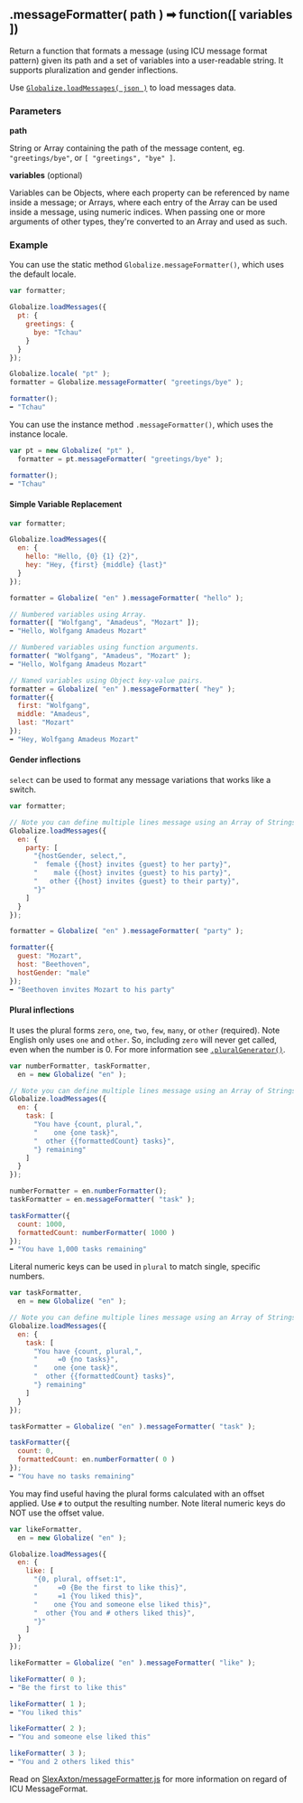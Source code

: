 ## .messageFormatter( path ) ➡ function([ variables ])

Return a function that formats a message (using ICU message format pattern)
given its path and a set of variables into a user-readable string. It supports
pluralization and gender inflections.

Use [`Globalize.loadMessages( json )`](./load-messages.md) to load
messages data.

### Parameters

**path**

String or Array containing the path of the message content, eg.
`"greetings/bye"`, or `[ "greetings", "bye" ]`.

**variables** (optional)

Variables can be Objects, where each property can be referenced by name inside a
message; or Arrays, where each entry of the Array can be used inside a message,
using numeric indices. When passing one or more arguments of other types,
they're converted to an Array and used as such.

### Example

You can use the static method `Globalize.messageFormatter()`, which uses the default
locale.

```javascript
var formatter;

Globalize.loadMessages({
  pt: {
    greetings: {
      bye: "Tchau"
    }
  }
});

Globalize.locale( "pt" );
formatter = Globalize.messageFormatter( "greetings/bye" );

formatter();
➡ "Tchau"
```

You can use the instance method `.messageFormatter()`, which uses the instance locale.

```javascript
var pt = new Globalize( "pt" ),
  formatter = pt.messageFormatter( "greetings/bye" );

formatter();
➡ "Tchau"
```

#### Simple Variable Replacement

```javascript
var formatter;

Globalize.loadMessages({
  en: {
    hello: "Hello, {0} {1} {2}",
    hey: "Hey, {first} {middle} {last}"
  }
});

formatter = Globalize( "en" ).messageFormatter( "hello" );

// Numbered variables using Array.
formatter([ "Wolfgang", "Amadeus", "Mozart" ]);
➡ "Hello, Wolfgang Amadeus Mozart"

// Numbered variables using function arguments.
formatter( "Wolfgang", "Amadeus", "Mozart" );
➡ "Hello, Wolfgang Amadeus Mozart"

// Named variables using Object key-value pairs.
formatter = Globalize( "en" ).messageFormatter( "hey" );
formatter({
  first: "Wolfgang",
  middle: "Amadeus",
  last: "Mozart"
});
➡ "Hey, Wolfgang Amadeus Mozart"
```

#### Gender inflections

`select` can be used to format any message variations that works like a switch.

```javascript
var formatter;

// Note you can define multiple lines message using an Array of Strings.
Globalize.loadMessages({
  en: {
    party: [
      "{hostGender, select,",
      "  female {{host} invites {guest} to her party}",
      "    male {{host} invites {guest} to his party}",
      "   other {{host} invites {guest} to their party}",
      "}"
    ]
  }
});

formatter = Globalize( "en" ).messageFormatter( "party" );

formatter({
  guest: "Mozart",
  host: "Beethoven",
  hostGender: "male"
});
➡ "Beethoven invites Mozart to his party"
```

#### Plural inflections

It uses the plural forms `zero`, `one`, `two`, `few`, `many`, or `other`
(required). Note English only uses `one` and `other`.  So, including `zero` will
never get called, even when the number is 0. For more information see
[`.pluralGenerator()`](../plural/plural-generator.md).

```javascript
var numberFormatter, taskFormatter,
  en = new Globalize( "en" );

// Note you can define multiple lines message using an Array of Strings.
Globalize.loadMessages({
  en: {
    task: [
      "You have {count, plural,",
      "    one {one task}",
      "  other {{formattedCount} tasks}",
      "} remaining"
    ]
  }
});

numberFormatter = en.numberFormatter();
taskFormatter = en.messageFormatter( "task" );

taskFormatter({
  count: 1000,
  formattedCount: numberFormatter( 1000 )
});
➡ "You have 1,000 tasks remaining"
```

Literal numeric keys can be used in `plural` to match single, specific numbers.

```javascript
var taskFormatter,
  en = new Globalize( "en" );

// Note you can define multiple lines message using an Array of Strings.
Globalize.loadMessages({
  en: {
    task: [
      "You have {count, plural,",
      "     =0 {no tasks}",
      "    one {one task}",
      "  other {{formattedCount} tasks}",
      "} remaining"
    ]
  }
});

taskFormatter = Globalize( "en" ).messageFormatter( "task" );

taskFormatter({
  count: 0,
  formattedCount: en.numberFormatter( 0 )
});
➡ "You have no tasks remaining"
```

You may find useful having the plural forms calculated with an offset applied.
Use `#` to output the resulting number. Note literal numeric keys do NOT use the
offset value.

```javascript
var likeFormatter,
  en = new Globalize( "en" );

Globalize.loadMessages({
  en: {
    like: [
      "{0, plural, offset:1",
      "     =0 {Be the first to like this}",
      "     =1 {You liked this}",
      "    one {You and someone else liked this}",
      "  other {You and # others liked this}",
      "}"
    ]
  }
});

likeFormatter = Globalize( "en" ).messageFormatter( "like" );

likeFormatter( 0 );
➡ "Be the first to like this"

likeFormatter( 1 );
➡ "You liked this"

likeFormatter( 2 );
➡ "You and someone else liked this"

likeFormatter( 3 );
➡ "You and 2 others liked this"
```

Read on [SlexAxton/messageFormatter.js][] for more information on regard of ICU
MessageFormat.

[SlexAxton/messageFormatter.js]: https://github.com/SlexAxton/messageformat.js/#no-frills
